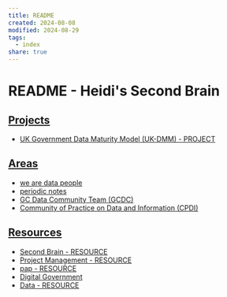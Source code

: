 ```yaml
---
title: README
created: 2024-08-08
modified: 2024-08-29
tags:
  - index
share: true
---
```

# README - Heidi's Second Brain

## [Projects](./PROJECT.md)
- [UK Government Data Maturity Model (UK-DMM) - PROJECT](./UK%20Government%20Data%20Maturity%20Model%20(UK-DMM)%20-%20PROJECT.md)

## [Areas](./AREA.md)
- [we are data people](./we%20are%20data%20people.md)
- [periodic notes](periodic%20notes.md)
- [GC Data Community Team (GCDC)](GC%20Data%20Community%20Team%20(GCDC).md)
- [Community of Practice on Data and Information (CPDI)](Community%20of%20Practice%20on%20Data%20and%20Information%20(CPDI).md)

## [Resources](./RESOURCE.md)
- [Second Brain - RESOURCE](Second%20Brain%20-%20RESOURCE.md)
- [Project Management - RESOURCE](./Project%20Management%20-%20RESOURCE.md)
- [pap - RESOURCE](./pap%20-%20RESOURCE.md)
- [Digital Government](./Digital%20Government.md)
- [Data - RESOURCE](./Data%20-%20RESOURCE.md)

